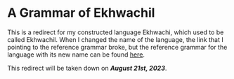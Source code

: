 # A Grammar of Ekhwachil

This is a redirect for my constructed language Ekhwachi, which used to be called Ekhwachil. When I changed the name of the language, the link that I pointing to the reference grammar broke, but the reference grammar for the language with its new name can be found [here](https://masonmcgrail.github.io/constructed_languages/01/reference_grammar.html).

This redirect will be taken down on ***August 21st, 2023***.